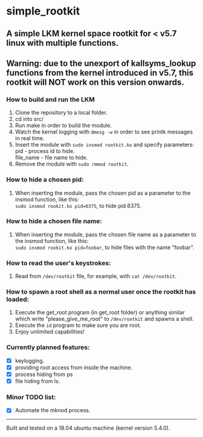 # simple_rootkit
## A simple LKM kernel space rootkit for < v5.7 linux with multiple functions.
## Warning: due to the unexport of kallsyms_lookup functions from the kernel introduced in v5.7, this rootkit will NOT work on this version onwards.

### How to build and run the LKM
1. Clone the repository to a local folder.
2. cd into src/
3. Run make in order to build the module.
4. Watch the kernel logging with `dmesg -w` in order to see printk messages in real time.
5. Insert the module with `sudo insmod rootkit.ko` and specify parameters:  
   pid - process id to hide.  
   file_name - file name to hide.  
6. Remove the module with `sudo rmmod rootkit`.

### How to hide a chosen pid:
1. When inserting the module, pass the chosen pid as a parameter to the insmod function, like this:  
   `sudo insmod rookit.ko pid=6375`, to hide pid 6375.


### How to hide a chosen file name:
1. When inserting the module, pass the chosen file name as a parameter to the insmod function, like this:  
   `sudo insmod rookit.ko pid=foobar`, to hide files with the name "foobar".

### How to read the user's keystrokes:
1. Read from `/dev/rootkit` file, for example, with `cat /dev/rootkit`.

### How to spawn a root shell as a normal user once the rootkit has loaded:
1. Execute the get_root program (in get_root folder) or anything similar which write "please_give_me_root" to `/dev/rootkit` and spawns a shell.
2. Execute the `id` program to make sure you are root.
3. Enjoy unlimited capabilities!

### Currently planned features:
- [x] keylogging.
- [x] providing root access from inside the machine.
- [x] process hiding from ps
- [x] file hiding from ls.

### Minor TODO list:
- [x] Automate the mknod process.
  
---

Built and tested on a 18.04 ubuntu machine (kernel version 5.4.0).  

